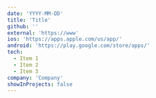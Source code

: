 ```yaml
---
date: 'YYYY-MM-DD'
title: 'Title'
github: ''
external: 'https://www'
ios: 'https://apps.apple.com/us/app/'
android: 'https://play.google.com/store/apps/'
tech:
  - Item 1
  - Item 2
  - Item 3
company: 'Company'
showInProjects: false
---
```

